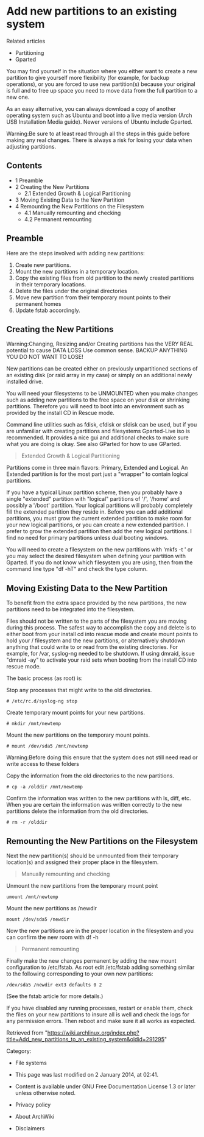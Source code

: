 Add new partitions to an existing system
========================================

Related articles

-   Partitioning
-   Gparted

You may find yourself in the situation where you either want to create a
new partition to give yourself more flexibility (for example, for backup
operations), or you are forced to use new partition(s) because your
original is full and to free up space you need to move data from the
full partition to a new one.

As an easy alternative, you can always download a copy of another
operating system such as Ubuntu and boot into a live media version (Arch
USB Installation Media guide). Newer versions of Ubuntu include Gparted.

Warning:Be sure to at least read through all the steps in this guide
before making any real changes. There is always a risk for losing your
data when adjusting partitions.

Contents
--------

-   1 Preamble
-   2 Creating the New Partitions
    -   2.1 Extended Growth & Logical Partitioning
-   3 Moving Existing Data to the New Partition
-   4 Remounting the New Partitions on the Filesystem
    -   4.1 Manually remounting and checking
    -   4.2 Permanent remounting

Preamble
--------

Here are the steps involved with adding new partitions:

1.  Create new partitions.
2.  Mount the new partitions in a temporary location.
3.  Copy the existing files from old partition to the newly created
    partitions in their temporary locations.
4.  Delete the files under the original directories
5.  Move new partition from their temporary mount points to their
    permanent homes
6.  Update fstab accordingly.

Creating the New Partitions
---------------------------

Warning:Changing, Resizing and/or Creating partitions has the VERY REAL
potential to cause DATA LOSS Use common sense. BACKUP ANYTHING YOU DO
NOT WANT TO LOSE!

New partitions can be created either on previously unpartitioned
sections of an existing disk (or raid array in my case) or simply on an
additional newly installed drive.

You will need your filesystems to be UNMOUNTED when you make changes
such as adding new partitions to the free space on your disk or
shrinking partitions. Therefore you will need to boot into an
environment such as provided by the install CD in Rescue mode.

Command line utilities such as fdisk, cfdisk or sfdisk can be used, but
if you are unfamiliar with creating partitions and filesystems
Gparted-Live iso is recommended. It provides a nice gui and additional
checks to make sure what you are doing is okay. See also GParted for how
to use GParted.

> Extended Growth & Logical Partitioning

Partitions come in three main flavors: Primary, Extended and Logical. An
Extended partition is for the most part just a "wrapper" to contain
logical partitions.

If you have a typical Linux partition scheme, then you probably have a
single "extended" partition with "logical" partitions of '/', '/home'
and possibly a '/boot' partition. Your logical partitions will probably
completely fill the extended partition they reside in. Before you can
add additional partitions, you must grow the current extended partition
to make room for your new logical partitions, or you can create a new
extended partition. I prefer to grow the extended partition then add the
new logical partitions. I find no need for primary partitions unless
dual booting windows.

You will need to create a filesystem on the new partitions with 'mkfs -t
<fstype>' or you may select the desired filesystem when defining your
partition with Gparted. If you do not know which filesystem you are
using, then from the command line type "df -hT" and check the type
column.

Moving Existing Data to the New Partition
-----------------------------------------

To benefit from the extra space provided by the new partitions, the new
partitions need to be integrated into the filesystem.

Files should not be written to the parts of the filesystem you are
moving during this process. The safest way to accomplish the copy and
delete is to either boot from your install cd into rescue mode and
create mount points to hold your / filesystem and the new partitions, or
alternatively shutdown anything that could write to or read from the
existing directories. For example, for /var, syslog-ng needed to be
shutdown. If using dmraid, issue "dmraid -ay" to activate your raid sets
when booting from the install CD into rescue mode.

The basic process (as root) is:

Stop any processes that might write to the old directories.

    # /etc/rc.d/syslog-ng stop

Create temporary mount points for your new partitions.

    # mkdir /mnt/newtemp

Mount the new partitions on the temporary mount points.

    # mount /dev/sda5 /mnt/newtemp

Warning:Before doing this ensure that the system does not still need
read or write access to these folders

Copy the information from the old directories to the new partitions.

    # cp -a /olddir /mnt/newtemp

Confirm the information was written to the new partitions with ls, diff,
etc. When you are certain the information was written correctly to the
new partitions delete the information from the old directories.

    # rm -r /olddir

Remounting the New Partitions on the Filesystem
-----------------------------------------------

Next the new partition(s) should be unmounted from their temporary
location(s) and assigned their proper place in the filesystem.

> Manually remounting and checking

Unmount the new partitions from the temporary mount point

    umount /mnt/newtemp

Mount the new partitions as /newdir

    mount /dev/sda5 /newdir

Now the new partitions are in the proper location in the filesystem and
you can confirm the new room with df -h

> Permanent remounting

Finally make the new changes permanent by adding the new mount
configuration to /etc/fstab. As root edit /etc/fstab adding something
similar to the following corresponding to your own new partitions:

    /dev/sda5 /newdir ext3 defaults 0 2

(See the fstab article for more details.)

If you have disabled any running processes, restart or enable them,
check the files on your new partitions to insure all is well and check
the logs for any permission errors. Then reboot and make sure it all
works as expected.

Retrieved from
"https://wiki.archlinux.org/index.php?title=Add_new_partitions_to_an_existing_system&oldid=291295"

Category:

-   File systems

-   This page was last modified on 2 January 2014, at 02:41.
-   Content is available under GNU Free Documentation License 1.3 or
    later unless otherwise noted.
-   Privacy policy
-   About ArchWiki
-   Disclaimers
